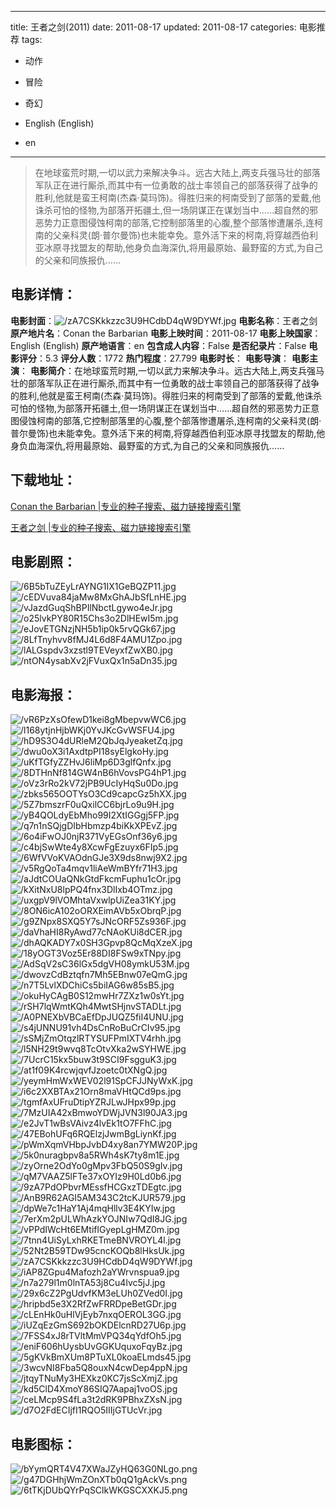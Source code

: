
---
title: 王者之剑(2011)
date: 2011-08-17
updated: 2011-08-17
categories: 电影推荐
tags:
- 动作
- 冒险
- 奇幻

- English (English)
- en
---


> 在地球蛮荒时期,一切以武力来解决争斗。远古大陆上,两支兵强马壮的部落军队正在进行厮杀,而其中有一位勇敢的战士率领自己的部落获得了战争的胜利,他就是蛮王柯南(杰森·莫玛饰)。得胜归来的柯南受到了部落的爱戴,他诛杀可怕的怪物,为部落开拓疆土,但一场阴谋正在谋划当中……超自然的邪恶势力正意图侵蚀柯南的部落,它控制部落里的心腹,整个部落惨遭屠杀,连柯南的父亲科灵(朗·普尔曼饰)也未能幸免。意外活下来的柯南,将穿越西伯利亚冰原寻找盟友的帮助,他身负血海深仇,将用最原始、最野蛮的方式,为自己的父亲和同族报仇……

## **电影详情**：

**电影封面**：<img src="https://image.tmdb.org/t/p/w200/zA7CSKkkzzc3U9HCdbD4qW9DYWf.jpg" alt="/zA7CSKkkzzc3U9HCdbD4qW9DYWf.jpg" title="/zA7CSKkkzzc3U9HCdbD4qW9DYWf.jpg">
**电影名称**：王者之剑
**原产地片名**：Conan the Barbarian
**电影上映时间**：2011-08-17
**电影上映国家**：English (English)
**原产地语言**：en
**包含成人内容**：False
**是否纪录片**：False
**电影评分**：5.3
**评分人数**：1772
**热门程度**：27.799
**电影时长**：
**电影导演**：
**电影主演**：
**电影简介**：在地球蛮荒时期,一切以武力来解决争斗。远古大陆上,两支兵强马壮的部落军队正在进行厮杀,而其中有一位勇敢的战士率领自己的部落获得了战争的胜利,他就是蛮王柯南(杰森·莫玛饰)。得胜归来的柯南受到了部落的爱戴,他诛杀可怕的怪物,为部落开拓疆土,但一场阴谋正在谋划当中……超自然的邪恶势力正意图侵蚀柯南的部落,它控制部落里的心腹,整个部落惨遭屠杀,连柯南的父亲科灵(朗·普尔曼饰)也未能幸免。意外活下来的柯南,将穿越西伯利亚冰原寻找盟友的帮助,他身负血海深仇,将用最原始、最野蛮的方式,为自己的父亲和同族报仇……

## **下载地址**：
[Conan the Barbarian |专业的种子搜索、磁力链接搜索引擎](https://movie.amd794.com:2083/?search=Conan%20the%20Barbarian&ordering=&mode=match_phrase&page_size=10&page=1)

[王者之剑 |专业的种子搜索、磁力链接搜索引擎](https://movie.amd794.com:2083/?search=%E7%8E%8B%E8%80%85%E4%B9%8B%E5%89%91&ordering=&mode=match_phrase&page_size=10&page=1)
 

## **电影剧照**：
<img src="https://image.tmdb.org/t/p/original/6B5bTuZEyLrAYNG1IX1GeBQZP11.jpg" alt="/6B5bTuZEyLrAYNG1IX1GeBQZP11.jpg" title="/6B5bTuZEyLrAYNG1IX1GeBQZP11.jpg"><img src="https://image.tmdb.org/t/p/original/cEDVuva84jaMw8MxGhAJbSfLnHE.jpg" alt="/cEDVuva84jaMw8MxGhAJbSfLnHE.jpg" title="/cEDVuva84jaMw8MxGhAJbSfLnHE.jpg"><img src="https://image.tmdb.org/t/p/original/vJazdGuqShBPIlNbctLgywo4eJr.jpg" alt="/vJazdGuqShBPIlNbctLgywo4eJr.jpg" title="/vJazdGuqShBPIlNbctLgywo4eJr.jpg"><img src="https://image.tmdb.org/t/p/original/o25lvkPY80R15Chs3o2DlHEwI5m.jpg" alt="/o25lvkPY80R15Chs3o2DlHEwI5m.jpg" title="/o25lvkPY80R15Chs3o2DlHEwI5m.jpg"><img src="https://image.tmdb.org/t/p/original/eJovETGNzjNH5b1ip0k5rvQGk67.jpg" alt="/eJovETGNzjNH5b1ip0k5rvQGk67.jpg" title="/eJovETGNzjNH5b1ip0k5rvQGk67.jpg"><img src="https://image.tmdb.org/t/p/original/8LfTnyhvv8fMJ4L6d8F4AMU1Zpo.jpg" alt="/8LfTnyhvv8fMJ4L6d8F4AMU1Zpo.jpg" title="/8LfTnyhvv8fMJ4L6d8F4AMU1Zpo.jpg"><img src="https://image.tmdb.org/t/p/original/lALGspdv3xzstl9TEVeyxfZwXB0.jpg" alt="/lALGspdv3xzstl9TEVeyxfZwXB0.jpg" title="/lALGspdv3xzstl9TEVeyxfZwXB0.jpg"><img src="https://image.tmdb.org/t/p/original/ntON4ysabXv2jFVuxQx1n5aDn35.jpg" alt="/ntON4ysabXv2jFVuxQx1n5aDn35.jpg" title="/ntON4ysabXv2jFVuxQx1n5aDn35.jpg">

## **电影海报**：
<img src="https://image.tmdb.org/t/p/original/vR6PzXsOfewD1kei8gMbepvwWC6.jpg" alt="/vR6PzXsOfewD1kei8gMbepvwWC6.jpg" title="/vR6PzXsOfewD1kei8gMbepvwWC6.jpg"><img src="https://image.tmdb.org/t/p/original/l168ytjnHjbWKj0YvJKcGvWSFU4.jpg" alt="/l168ytjnHjbWKj0YvJKcGvWSFU4.jpg" title="/l168ytjnHjbWKj0YvJKcGvWSFU4.jpg"><img src="https://image.tmdb.org/t/p/original/hD9S3O4dURleM2QbJqJyeaketZq.jpg" alt="/hD9S3O4dURleM2QbJqJyeaketZq.jpg" title="/hD9S3O4dURleM2QbJqJyeaketZq.jpg"><img src="https://image.tmdb.org/t/p/original/dwu0oX3i1AxdtpPI18syElgkoHy.jpg" alt="/dwu0oX3i1AxdtpPI18syElgkoHy.jpg" title="/dwu0oX3i1AxdtpPI18syElgkoHy.jpg"><img src="https://image.tmdb.org/t/p/original/uKfTGfyZZHvJ6liMp6D3glfQnfx.jpg" alt="/uKfTGfyZZHvJ6liMp6D3glfQnfx.jpg" title="/uKfTGfyZZHvJ6liMp6D3glfQnfx.jpg"><img src="https://image.tmdb.org/t/p/original/8DTHnNf814GW4nB6hVovsPG4hP1.jpg" alt="/8DTHnNf814GW4nB6hVovsPG4hP1.jpg" title="/8DTHnNf814GW4nB6hVovsPG4hP1.jpg"><img src="https://image.tmdb.org/t/p/original/oVz3rRo2kV72jPB9UcIyHqSu0Do.jpg" alt="/oVz3rRo2kV72jPB9UcIyHqSu0Do.jpg" title="/oVz3rRo2kV72jPB9UcIyHqSu0Do.jpg"><img src="https://image.tmdb.org/t/p/original/zbks565OOTYsO3Cd9capcGz5hXX.jpg" alt="/zbks565OOTYsO3Cd9capcGz5hXX.jpg" title="/zbks565OOTYsO3Cd9capcGz5hXX.jpg"><img src="https://image.tmdb.org/t/p/original/5Z7bmszrF0uQxilCC6bjrLo9u9H.jpg" alt="/5Z7bmszrF0uQxilCC6bjrLo9u9H.jpg" title="/5Z7bmszrF0uQxilCC6bjrLo9u9H.jpg"><img src="https://image.tmdb.org/t/p/original/yB4QOLdyEbMho99I2XtIGGgj5FP.jpg" alt="/yB4QOLdyEbMho99I2XtIGGgj5FP.jpg" title="/yB4QOLdyEbMho99I2XtIGGgj5FP.jpg"><img src="https://image.tmdb.org/t/p/original/q7n1nSQjgDIbHbmzp4biKkXPEvZ.jpg" alt="/q7n1nSQjgDIbHbmzp4biKkXPEvZ.jpg" title="/q7n1nSQjgDIbHbmzp4biKkXPEvZ.jpg"><img src="https://image.tmdb.org/t/p/original/6o4iFwOJ0njR371VyEGsOnf36y6.jpg" alt="/6o4iFwOJ0njR371VyEGsOnf36y6.jpg" title="/6o4iFwOJ0njR371VyEGsOnf36y6.jpg"><img src="https://image.tmdb.org/t/p/original/c4bjSwWte4y8XcwFgEzuyx6FIp5.jpg" alt="/c4bjSwWte4y8XcwFgEzuyx6FIp5.jpg" title="/c4bjSwWte4y8XcwFgEzuyx6FIp5.jpg"><img src="https://image.tmdb.org/t/p/original/6WfVVoKVAOdnGJe3X9ds8nwj9X2.jpg" alt="/6WfVVoKVAOdnGJe3X9ds8nwj9X2.jpg" title="/6WfVVoKVAOdnGJe3X9ds8nwj9X2.jpg"><img src="https://image.tmdb.org/t/p/original/v5RgQoTa4mqv1liAeWmBYfr71H3.jpg" alt="/v5RgQoTa4mqv1liAeWmBYfr71H3.jpg" title="/v5RgQoTa4mqv1liAeWmBYfr71H3.jpg"><img src="https://image.tmdb.org/t/p/original/aJdtCOUaQNkGtdFkcmFuphu1cOr.jpg" alt="/aJdtCOUaQNkGtdFkcmFuphu1cOr.jpg" title="/aJdtCOUaQNkGtdFkcmFuphu1cOr.jpg"><img src="https://image.tmdb.org/t/p/original/kXitNxU8lpPQ4fnx3DlIxb4OTmz.jpg" alt="/kXitNxU8lpPQ4fnx3DlIxb4OTmz.jpg" title="/kXitNxU8lpPQ4fnx3DlIxb4OTmz.jpg"><img src="https://image.tmdb.org/t/p/original/uxgpV9lVOMhtaVxwlpUiZea31KY.jpg" alt="/uxgpV9lVOMhtaVxwlpUiZea31KY.jpg" title="/uxgpV9lVOMhtaVxwlpUiZea31KY.jpg"><img src="https://image.tmdb.org/t/p/original/8ON6icA102oORXEimAVb5xObrqP.jpg" alt="/8ON6icA102oORXEimAVb5xObrqP.jpg" title="/8ON6icA102oORXEimAVb5xObrqP.jpg"><img src="https://image.tmdb.org/t/p/original/g9ZNpx8SXQ5Y7sJNcORF5Zs936F.jpg" alt="/g9ZNpx8SXQ5Y7sJNcORF5Zs936F.jpg" title="/g9ZNpx8SXQ5Y7sJNcORF5Zs936F.jpg"><img src="https://image.tmdb.org/t/p/original/daVhaHI8RyAwd77cNAoKUi8dCER.jpg" alt="/daVhaHI8RyAwd77cNAoKUi8dCER.jpg" title="/daVhaHI8RyAwd77cNAoKUi8dCER.jpg"><img src="https://image.tmdb.org/t/p/original/dhAQKADY7x0SH3Gpvp8QcMqXzeX.jpg" alt="/dhAQKADY7x0SH3Gpvp8QcMqXzeX.jpg" title="/dhAQKADY7x0SH3Gpvp8QcMqXzeX.jpg"><img src="https://image.tmdb.org/t/p/original/18yOGT3Voz5Er88DI8FSw9xTNpy.jpg" alt="/18yOGT3Voz5Er88DI8FSw9xTNpy.jpg" title="/18yOGT3Voz5Er88DI8FSw9xTNpy.jpg"><img src="https://image.tmdb.org/t/p/original/AdSqV2sC36lGx5dgVH08ymkU53M.jpg" alt="/AdSqV2sC36lGx5dgVH08ymkU53M.jpg" title="/AdSqV2sC36lGx5dgVH08ymkU53M.jpg"><img src="https://image.tmdb.org/t/p/original/dwovzCdBztqfn7Mh5EBnw07eQmG.jpg" alt="/dwovzCdBztqfn7Mh5EBnw07eQmG.jpg" title="/dwovzCdBztqfn7Mh5EBnw07eQmG.jpg"><img src="https://image.tmdb.org/t/p/original/n7T5LvlXDChiCs5biIAG6w85sB5.jpg" alt="/n7T5LvlXDChiCs5biIAG6w85sB5.jpg" title="/n7T5LvlXDChiCs5biIAG6w85sB5.jpg"><img src="https://image.tmdb.org/t/p/original/okuHyCAgB0S12mwHr7ZXz1w0sYt.jpg" alt="/okuHyCAgB0S12mwHr7ZXz1w0sYt.jpg" title="/okuHyCAgB0S12mwHr7ZXz1w0sYt.jpg"><img src="https://image.tmdb.org/t/p/original/rSH7lqWmtKQh4MwtSHjnvSTADLt.jpg" alt="/rSH7lqWmtKQh4MwtSHjnvSTADLt.jpg" title="/rSH7lqWmtKQh4MwtSHjnvSTADLt.jpg"><img src="https://image.tmdb.org/t/p/original/A0PNEXbVBCaEfDpJUQZ5fiI4UNU.jpg" alt="/A0PNEXbVBCaEfDpJUQZ5fiI4UNU.jpg" title="/A0PNEXbVBCaEfDpJUQZ5fiI4UNU.jpg"><img src="https://image.tmdb.org/t/p/original/s4jUNNU91vh4DsCnRoBuCrCIv95.jpg" alt="/s4jUNNU91vh4DsCnRoBuCrCIv95.jpg" title="/s4jUNNU91vh4DsCnRoBuCrCIv95.jpg"><img src="https://image.tmdb.org/t/p/original/sSMjZmOtqzlRTYSUFPmIXTV4rhh.jpg" alt="/sSMjZmOtqzlRTYSUFPmIXTV4rhh.jpg" title="/sSMjZmOtqzlRTYSUFPmIXTV4rhh.jpg"><img src="https://image.tmdb.org/t/p/original/l5NH29t9wvq8TcOtvXka2wSYHWE.jpg" alt="/l5NH29t9wvq8TcOtvXka2wSYHWE.jpg" title="/l5NH29t9wvq8TcOtvXka2wSYHWE.jpg"><img src="https://image.tmdb.org/t/p/original/7UcrC15kx5buw3t9SCI9FsgguK3.jpg" alt="/7UcrC15kx5buw3t9SCI9FsgguK3.jpg" title="/7UcrC15kx5buw3t9SCI9FsgguK3.jpg"><img src="https://image.tmdb.org/t/p/original/at1f09K4rcwjqvfJzoetc0tXNgQ.jpg" alt="/at1f09K4rcwjqvfJzoetc0tXNgQ.jpg" title="/at1f09K4rcwjqvfJzoetc0tXNgQ.jpg"><img src="https://image.tmdb.org/t/p/original/yeymHmWxWEV02l91SpCFJJNyWxK.jpg" alt="/yeymHmWxWEV02l91SpCFJJNyWxK.jpg" title="/yeymHmWxWEV02l91SpCFJJNyWxK.jpg"><img src="https://image.tmdb.org/t/p/original/i6c2XXBTAx21Orn8maVHtQCd9ps.jpg" alt="/i6c2XXBTAx21Orn8maVHtQCd9ps.jpg" title="/i6c2XXBTAx21Orn8maVHtQCd9ps.jpg"><img src="https://image.tmdb.org/t/p/original/tgmfAxUFruDtipYZRJLwJHpx99p.jpg" alt="/tgmfAxUFruDtipYZRJLwJHpx99p.jpg" title="/tgmfAxUFruDtipYZRJLwJHpx99p.jpg"><img src="https://image.tmdb.org/t/p/original/7MzUIA42xBmwoYDWjJVN3l90JA3.jpg" alt="/7MzUIA42xBmwoYDWjJVN3l90JA3.jpg" title="/7MzUIA42xBmwoYDWjJVN3l90JA3.jpg"><img src="https://image.tmdb.org/t/p/original/e2JvT1wBsVAivz4lvEk1tO7FFhC.jpg" alt="/e2JvT1wBsVAivz4lvEk1tO7FFhC.jpg" title="/e2JvT1wBsVAivz4lvEk1tO7FFhC.jpg"><img src="https://image.tmdb.org/t/p/original/47EBohUFq6RQElzjJwmBgLiynKf.jpg" alt="/47EBohUFq6RQElzjJwmBgLiynKf.jpg" title="/47EBohUFq6RQElzjJwmBgLiynKf.jpg"><img src="https://image.tmdb.org/t/p/original/pWmXqmVHbpJvbD4xy8an7YMW20P.jpg" alt="/pWmXqmVHbpJvbD4xy8an7YMW20P.jpg" title="/pWmXqmVHbpJvbD4xy8an7YMW20P.jpg"><img src="https://image.tmdb.org/t/p/original/5k0nuragbpv8a5RWh4sK7ty8m1E.jpg" alt="/5k0nuragbpv8a5RWh4sK7ty8m1E.jpg" title="/5k0nuragbpv8a5RWh4sK7ty8m1E.jpg"><img src="https://image.tmdb.org/t/p/original/zyOrne2OdYo0gMpv3FbQ50S9gIv.jpg" alt="/zyOrne2OdYo0gMpv3FbQ50S9gIv.jpg" title="/zyOrne2OdYo0gMpv3FbQ50S9gIv.jpg"><img src="https://image.tmdb.org/t/p/original/qM7VAAZ5lFTe37xOYIz9H0Ld0b6.jpg" alt="/qM7VAAZ5lFTe37xOYIz9H0Ld0b6.jpg" title="/qM7VAAZ5lFTe37xOYIz9H0Ld0b6.jpg"><img src="https://image.tmdb.org/t/p/original/9zA7PdOPbvrMEssfHCGxzTDEgtc.jpg" alt="/9zA7PdOPbvrMEssfHCGxzTDEgtc.jpg" title="/9zA7PdOPbvrMEssfHCGxzTDEgtc.jpg"><img src="https://image.tmdb.org/t/p/original/AnB9R62AGI5AM343C2tcKJUR579.jpg" alt="/AnB9R62AGI5AM343C2tcKJUR579.jpg" title="/AnB9R62AGI5AM343C2tcKJUR579.jpg"><img src="https://image.tmdb.org/t/p/original/dpWe7c1HaY1Aj4mqHllv3E4KYIw.jpg" alt="/dpWe7c1HaY1Aj4mqHllv3E4KYIw.jpg" title="/dpWe7c1HaY1Aj4mqHllv3E4KYIw.jpg"><img src="https://image.tmdb.org/t/p/original/7erXm2pULWhAzkYOJNIw7QdI8JG.jpg" alt="/7erXm2pULWhAzkYOJNIw7QdI8JG.jpg" title="/7erXm2pULWhAzkYOJNIw7QdI8JG.jpg"><img src="https://image.tmdb.org/t/p/original/vPPdIWcHt6EMtiflGyepLgHMZ0m.jpg" alt="/vPPdIWcHt6EMtiflGyepLgHMZ0m.jpg" title="/vPPdIWcHt6EMtiflGyepLgHMZ0m.jpg"><img src="https://image.tmdb.org/t/p/original/7tnn4UiSyLxhRKETmeBNVROYL4l.jpg" alt="/7tnn4UiSyLxhRKETmeBNVROYL4l.jpg" title="/7tnn4UiSyLxhRKETmeBNVROYL4l.jpg"><img src="https://image.tmdb.org/t/p/original/52Nt2B59TDw95cncKOQb8lHksUk.jpg" alt="/52Nt2B59TDw95cncKOQb8lHksUk.jpg" title="/52Nt2B59TDw95cncKOQb8lHksUk.jpg"><img src="https://image.tmdb.org/t/p/original/zA7CSKkkzzc3U9HCdbD4qW9DYWf.jpg" alt="/zA7CSKkkzzc3U9HCdbD4qW9DYWf.jpg" title="/zA7CSKkkzzc3U9HCdbD4qW9DYWf.jpg"><img src="https://image.tmdb.org/t/p/original/iAP8ZGpu4Mafozh2aYWrvnspua9.jpg" alt="/iAP8ZGpu4Mafozh2aYWrvnspua9.jpg" title="/iAP8ZGpu4Mafozh2aYWrvnspua9.jpg"><img src="https://image.tmdb.org/t/p/original/n7a279l1m0lnTA53j8Cu4lvc5jJ.jpg" alt="/n7a279l1m0lnTA53j8Cu4lvc5jJ.jpg" title="/n7a279l1m0lnTA53j8Cu4lvc5jJ.jpg"><img src="https://image.tmdb.org/t/p/original/29x6cZ2PgUdvfKM3eLUh0ZVed0I.jpg" alt="/29x6cZ2PgUdvfKM3eLUh0ZVed0I.jpg" title="/29x6cZ2PgUdvfKM3eLUh0ZVed0I.jpg"><img src="https://image.tmdb.org/t/p/original/hripbd5e3X2RfZwFRRDpeBetGDr.jpg" alt="/hripbd5e3X2RfZwFRRDpeBetGDr.jpg" title="/hripbd5e3X2RfZwFRRDpeBetGDr.jpg"><img src="https://image.tmdb.org/t/p/original/cLEnHk0uHlVjEyb7nxqOEROL3GG.jpg" alt="/cLEnHk0uHlVjEyb7nxqOEROL3GG.jpg" title="/cLEnHk0uHlVjEyb7nxqOEROL3GG.jpg"><img src="https://image.tmdb.org/t/p/original/iUZqEzGmS692bOKDElcnRD27U6p.jpg" alt="/iUZqEzGmS692bOKDElcnRD27U6p.jpg" title="/iUZqEzGmS692bOKDElcnRD27U6p.jpg"><img src="https://image.tmdb.org/t/p/original/7FSS4xJ8rTVltMmVPQ34qYdfOh5.jpg" alt="/7FSS4xJ8rTVltMmVPQ34qYdfOh5.jpg" title="/7FSS4xJ8rTVltMmVPQ34qYdfOh5.jpg"><img src="https://image.tmdb.org/t/p/original/eniF606hUysbUvGGKUquxoFqyBz.jpg" alt="/eniF606hUysbUvGGKUquxoFqyBz.jpg" title="/eniF606hUysbUvGGKUquxoFqyBz.jpg"><img src="https://image.tmdb.org/t/p/original/5gKVkBmXUm8PTuXL0koaELmds45.jpg" alt="/5gKVkBmXUm8PTuXL0koaELmds45.jpg" title="/5gKVkBmXUm8PTuXL0koaELmds45.jpg"><img src="https://image.tmdb.org/t/p/original/3wcvNI8Fba5Q8ouxN4cwDep4ppN.jpg" alt="/3wcvNI8Fba5Q8ouxN4cwDep4ppN.jpg" title="/3wcvNI8Fba5Q8ouxN4cwDep4ppN.jpg"><img src="https://image.tmdb.org/t/p/original/jtqyTNuMy3HEXkz0KC7jsScXmjZ.jpg" alt="/jtqyTNuMy3HEXkz0KC7jsScXmjZ.jpg" title="/jtqyTNuMy3HEXkz0KC7jsScXmjZ.jpg"><img src="https://image.tmdb.org/t/p/original/kd5ClD4XmoY86SIQ7Aapaj1voOS.jpg" alt="/kd5ClD4XmoY86SIQ7Aapaj1voOS.jpg" title="/kd5ClD4XmoY86SIQ7Aapaj1voOS.jpg"><img src="https://image.tmdb.org/t/p/original/ceLMcp9S4fLa3t2dRK9PBhxZXsN.jpg" alt="/ceLMcp9S4fLa3t2dRK9PBhxZXsN.jpg" title="/ceLMcp9S4fLa3t2dRK9PBhxZXsN.jpg"><img src="https://image.tmdb.org/t/p/original/d7O2FdECIjfI1RQO5IIIjGTUcVr.jpg" alt="/d7O2FdECIjfI1RQO5IIIjGTUcVr.jpg" title="/d7O2FdECIjfI1RQO5IIIjGTUcVr.jpg">

## **电影图标**：
<img src="https://image.tmdb.org/t/p/original/bYymQRT4V47XWaJZyHQ63G0NLgo.png" alt="/bYymQRT4V47XWaJZyHQ63G0NLgo.png" title="/bYymQRT4V47XWaJZyHQ63G0NLgo.png"><img src="https://image.tmdb.org/t/p/original/g47DGHhjWmZOnXTb0qQ1gAckVs.png" alt="/g47DGHhjWmZOnXTb0qQ1gAckVs.png" title="/g47DGHhjWmZOnXTb0qQ1gAckVs.png"><img src="https://image.tmdb.org/t/p/original/6tTKjDUbQYrPqSClkWKGSCXXKJ5.png" alt="/6tTKjDUbQYrPqSClkWKGSCXXKJ5.png" title="/6tTKjDUbQYrPqSClkWKGSCXXKJ5.png">
